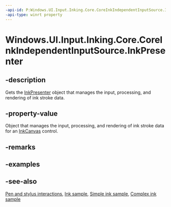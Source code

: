 ```yaml
---
-api-id: P:Windows.UI.Input.Inking.Core.CoreInkIndependentInputSource.InkPresenter
-api-type: winrt property
---
```


<!-- Property syntax
public Windows.UI.Input.Inking.InkPresenter InkPresenter { get; }
-->

# Windows.UI.Input.Inking.Core.CoreInkIndependentInputSource.InkPresenter

## -description
Gets the [InkPresenter](../windows.ui.input.inking/inkpresenter.md) object that manages the input, processing, and rendering of ink stroke data.

## -property-value
Object that manages the input, processing, and rendering of ink stroke data for an [InkCanvas](../windows.ui.xaml.controls/inkcanvas.md) control.

## -remarks

## -examples

## -see-also
[Pen and stylus interactions](https://docs.microsoft.com/windows/uwp/input-and-devices/pen-and-stylus-interactions), [Ink sample](https://github.com/Microsoft/Windows-universal-samples/tree/master/Samples/Ink), [Simple ink sample](https://go.microsoft.com/fwlink/p/?LinkID=620312), [Complex ink sample](https://go.microsoft.com/fwlink/p/?LinkID=620314)
